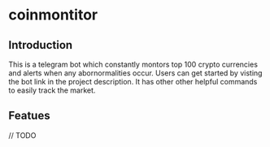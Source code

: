 # coinmontitor

## Introduction

This is a telegram bot which constantly montors top 100 crypto currencies and alerts when any abornormalities occur.
Users can get started by visting the bot link in the project description. It has other other helpful commands to easily
track the market.

## Featues
// TODO